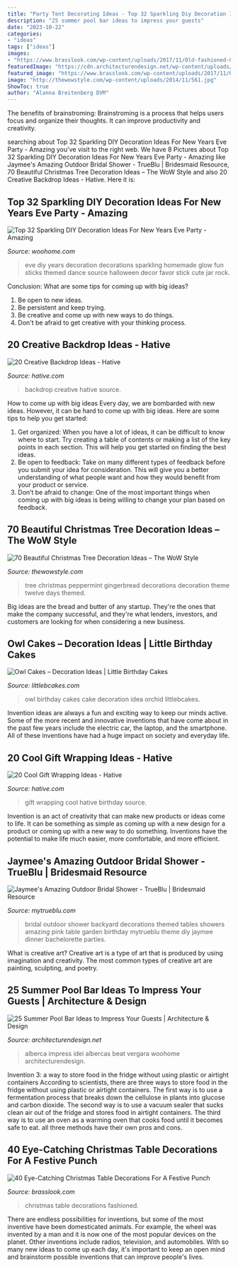 ```yaml
---
title: "Party Tent Decorating Ideas - Top 32 Sparkling Diy Decoration Ideas For New Years Eve Party"
description: "25 summer pool bar ideas to impress your guests"
date: "2023-10-22"
categories:
- "ideas"
tags: ["ideas"]
images:
- "https://www.brasslook.com/wp-content/uploads/2017/11/Old-fashioned-Christmas-table-decorations.jpg"
featuredImage: "https://cdn.architecturendesign.net/wp-content/uploads/2014/09/Summer-Pool-Bar-Ideas-3.jpg"
featured_image: "https://www.brasslook.com/wp-content/uploads/2017/11/Old-fashioned-Christmas-table-decorations.jpg"
image: "http://thewowstyle.com/wp-content/uploads/2014/11/561.jpg"
ShowToc: true
author: "Alanna Breitenberg DVM"
---
```



The benefits of brainstroming:
Brainstroming is a process that helps users focus and organize their thoughts. It can improve productivity and creativity.

	

		
searching about Top 32 Sparkling DIY Decoration Ideas For New Years Eve Party - Amazing you've visit to the right web. We have 8 Pictures about Top 32 Sparkling DIY Decoration Ideas For New Years Eve Party - Amazing like Jaymee&#039;s Amazing Outdoor Bridal Shower - TrueBlu | Bridesmaid Resource, 70 Beautiful Christmas Tree Decoration Ideas – The WoW Style and also 20 Creative Backdrop Ideas - Hative. Here it is:
		
    
## Top 32 Sparkling DIY Decoration Ideas For New Years Eve Party - Amazing

<img loading=lazy src="http://www.woohome.com/wp-content/uploads/2013/12/diy-new-year-eve-decorations-20.jpg" onerror="this.onerror=null;this.src='https://tse4.mm.bing.net/th?id=OIP.o9Nc2ChZElrNrT0siW87FQHaLE&amp;pid=15.1';" alt="Top 32 Sparkling DIY Decoration Ideas For New Years Eve Party - Amazing">

_Source: woohome.com_

>eve diy years decoration decorations sparkling homemade glow fun sticks themed dance source halloween decor favor stick cute jar rock. 

	

Conclusion: What are some tips for coming up with big ideas?
1. Be open to new ideas.
2. Be persistent and keep trying.
3. Be creative and come up with new ways to do things.
4. Don't be afraid to get creative with your thinking process.

    
## 20 Creative Backdrop Ideas - Hative

<img loading=lazy src="https://hative.com/wp-content/uploads/2014/12/backdrop-ideas/20-creative-backdrop-ideas.jpg" onerror="this.onerror=null;this.src='https://tse2.mm.bing.net/th?id=OIP.jiG54fCysxwlLFYdRHCYHQHaLI&amp;pid=15.1';" alt="20 Creative Backdrop Ideas - Hative">

_Source: hative.com_

>backdrop creative hative source. 

	

How to come up with big ideas
Every day, we are bombarded with new ideas. However, it can be hard to come up with big ideas. Here are some tips to help you get started: 
1. Get organized: When you have a lot of ideas, it can be difficult to know where to start. Try creating a table of contents or making a list of the key points in each section. This will help you get started on finding the best ideas. 
2. Be open to feedback: Take on many different types of feedback before you submit your idea for consideration. This will give you a better understanding of what people want and how they would benefit from your product or service. 
3. Don’t be afraid to change: One of the most important things when coming up with big ideas is being willing to change your plan based on feedback.

    
## 70 Beautiful Christmas Tree Decoration Ideas – The WoW Style

<img loading=lazy src="http://thewowstyle.com/wp-content/uploads/2014/11/561.jpg" onerror="this.onerror=null;this.src='https://tse2.mm.bing.net/th?id=OIP.cdd04D2E-cVL9SjA5qMvawHaJ4&amp;pid=15.1';" alt="70 Beautiful Christmas Tree Decoration Ideas – The WoW Style">

_Source: thewowstyle.com_

>tree christmas peppermint gingerbread decorations decoration theme twelve days themed. 

	

Big ideas are the bread and butter of any startup. They're the ones that make the company successful, and they're what lenders, investors, and customers are looking for when considering a new business.

    
## Owl Cakes – Decoration Ideas | Little Birthday Cakes

<img loading=lazy src="http://www.littlebcakes.com/wp-content/uploads/2013/08/Owl-Birthday-Cake-Ideas.jpg" onerror="this.onerror=null;this.src='https://tse4.mm.bing.net/th?id=OIP.xz3m0Ly-0sx_4Y3ufCaAPQHaKd&amp;pid=15.1';" alt="Owl Cakes – Decoration Ideas | Little Birthday Cakes">

_Source: littlebcakes.com_

>owl birthday cakes cake decoration idea orchid littlebcakes. 

	

Invention ideas are always a fun and exciting way to keep our minds active. Some of the more recent and innovative inventions that have come about in the past few years include the electric car, the laptop, and the smartphone. All of these inventions have had a huge impact on society and everyday life.

    
## 20 Cool Gift Wrapping Ideas - Hative

<img loading=lazy src="https://hative.com/wp-content/uploads/2014/10/gift-wrapping-ideas/2-cool-gift-wrapping-ideas.jpg" onerror="this.onerror=null;this.src='https://tse4.mm.bing.net/th?id=OIP.iX8UAdzo3q4mvijwzBCFEwHaKX&amp;pid=15.1';" alt="20 Cool Gift Wrapping Ideas - Hative">

_Source: hative.com_

>gift wrapping cool hative birthday source. 

	

Invention is an act of creativity that can make new products or ideas come to life. It can be something as simple as coming up with a new design for a product or coming up with a new way to do something. Inventions have the potential to make life much easier, more comfortable, and more efficient.

    
## Jaymee&#039;s Amazing Outdoor Bridal Shower - TrueBlu | Bridesmaid Resource

<img loading=lazy src="http://mytrueblu.com/wp-content/uploads/2013/03/IMG_0665a.jpg" onerror="this.onerror=null;this.src='https://tse4.mm.bing.net/th?id=OIP.1WdKmiK8zcDr9F0PeIiZnwHaLH&amp;pid=15.1';" alt="Jaymee&#039;s Amazing Outdoor Bridal Shower - TrueBlu | Bridesmaid Resource">

_Source: mytrueblu.com_

>bridal outdoor shower backyard decorations themed tables showers amazing pink table garden birthday mytrueblu theme diy jaymee dinner bachelorette parties. 

	

What is creative art?
Creative art is a type of art that is produced by using imagination and creativity. The most common types of creative art are painting, sculpting, and poetry.

    
## 25 Summer Pool Bar Ideas To Impress Your Guests | Architecture &amp; Design

<img loading=lazy src="https://cdn.architecturendesign.net/wp-content/uploads/2014/09/Summer-Pool-Bar-Ideas-3.jpg" onerror="this.onerror=null;this.src='https://tse3.mm.bing.net/th?id=OIP.r22WxhA3ieVWTJUrA-dJaAHaLH&amp;pid=15.1';" alt="25 Summer Pool Bar Ideas to Impress Your Guests | Architecture &amp; Design">

_Source: architecturendesign.net_

>alberca impress idei albercas beat vergara woohome architecturendesign. 

	

Invention 3: a way to store food in the fridge without using plastic or airtight containers
According to scientists, there are three ways to store food in the fridge without using plastic or airtight containers. The first way is to use a fermentation process that breaks down the cellulose in plants into glucose and carbon dioxide. The second way is to use a vacuum sealer that sucks clean air out of the fridge and stores food in airtight containers. The third way is to use an oven as a warming oven that cooks food until it becomes safe to eat. all three methods have their own pros and cons.

    
## 40 Eye-Catching Christmas Table Decorations For A Festive Punch

<img loading=lazy src="https://www.brasslook.com/wp-content/uploads/2017/11/Old-fashioned-Christmas-table-decorations.jpg" onerror="this.onerror=null;this.src='https://tse1.mm.bing.net/th?id=OIP.36mVaFcErNeSAo8hRV1C-wHaLO&amp;pid=15.1';" alt="40 Eye-Catching Christmas Table Decorations For A Festive Punch">

_Source: brasslook.com_

>christmas table decorations fashioned. 

	

There are endless possibilities for inventions, but some of the most inventive have been domesticated animals. For example, the wheel was invented by a man and it is now one of the most popular devices on the planet. Other inventions include radios, television, and automobiles. With so many new ideas to come up each day, it's important to keep an open mind and brainstorm possible inventions that can improve people's lives.

